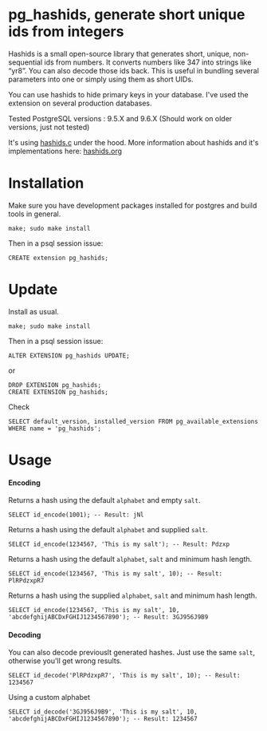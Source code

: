 pg_hashids, generate short unique ids from integers
=========================================

Hashids is a small open-source library that generates short, unique, non-sequential ids from numbers.
It converts numbers like 347 into strings like “yr8”.
You can also decode those ids back. This is useful in bundling several parameters into one or simply using them as short UIDs.

You can use hashids to hide primary keys in your database. I've used the extension on several production databases. 

Tested PostgreSQL versions : 9.5.X and 9.6.X (Should work on older versions, just not tested)

It's using [hashids.c](https://github.com/tzvetkoff/hashids.c) under the hood. More information about hashids and it's implementations here: [hashids.org](http://hashids.org)

Installation
============

Make sure you have development packages installed for postgres and
build tools in general.

    make; sudo make install

Then in a psql session issue:

    CREATE extension pg_hashids;


Update
============

Install as usual.

    make; sudo make install
    
Then in a psql session issue:

    ALTER EXTENSION pg_hashids UPDATE;
    
or

    DROP EXTENSION pg_hashids;
    CREATE EXTENSION pg_hashids;
    
Check

    SELECT default_version, installed_version FROM pg_available_extensions WHERE name = 'pg_hashids';


Usage
============
#### Encoding
Returns a hash using the default `alphabet` and empty `salt`.

	SELECT id_encode(1001); -- Result: jNl

Returns a hash using the default `alphabet` and supplied `salt`.

	SELECT id_encode(1234567, 'This is my salt'); -- Result: Pdzxp

Returns a hash using the default `alphabet`, `salt` and minimum hash length.
	
	SELECT id_encode(1234567, 'This is my salt', 10); -- Result: PlRPdzxpR7
	

Returns a hash using the supplied `alphabet`, `salt` and minimum hash length.
	
	SELECT id_encode(1234567, 'This is my salt', 10, 'abcdefghijABCDxFGHIJ1234567890'); -- Result: 3GJ956J9B9

#### Decoding
You can also decode previouslt generated hashes. Just use the same `salt`, otherwise you'll get wrong results.

	SELECT id_decode('PlRPdzxpR7', 'This is my salt', 10); -- Result: 1234567
	
Using a custom alphabet

	SELECT id_decode('3GJ956J9B9', 'This is my salt', 10, 'abcdefghijABCDxFGHIJ1234567890'); -- Result: 1234567

